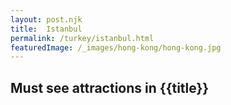 ```yaml
---
layout: post.njk
title:  Istanbul
permalink: /turkey/istanbul.html
featuredImage: /_images/hong-kong/hong-kong.jpg
---
```

## Must see attractions in {{title}}